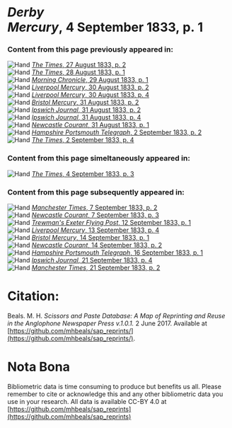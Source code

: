 # *Derby Mercury*, 4 September 1833, p. 1  
  
### Content from this page previously appeared in:  
![Hand](http://scissorsandpaste.net/wp-content/uploads/2017/06/smallhandpointer.png) [*The Times*, 27 August 1833, p. 2](https://mhbeals.github.io/sap_html/The-Times/The-Times-27-August-1833-p-2)  
![Hand](http://scissorsandpaste.net/wp-content/uploads/2017/06/smallhandpointer.png) [*The Times*, 28 August 1833, p. 1](https://mhbeals.github.io/sap_html/The-Times/The-Times-28-August-1833-p-1)  
![Hand](http://scissorsandpaste.net/wp-content/uploads/2017/06/smallhandpointer.png) [*Morning Chronicle*, 29 August 1833, p. 1](https://mhbeals.github.io/sap_html/Morning-Chronicle/Morning-Chronicle-29-August-1833-p-1)  
![Hand](http://scissorsandpaste.net/wp-content/uploads/2017/06/smallhandpointer.png) [*Liverpool Mercury*, 30 August 1833, p. 2](https://mhbeals.github.io/sap_html/Liverpool-Mercury/Liverpool-Mercury-30-August-1833-p-2)  
![Hand](http://scissorsandpaste.net/wp-content/uploads/2017/06/smallhandpointer.png) [*Liverpool Mercury*, 30 August 1833, p. 4](https://mhbeals.github.io/sap_html/Liverpool-Mercury/Liverpool-Mercury-30-August-1833-p-4)  
![Hand](http://scissorsandpaste.net/wp-content/uploads/2017/06/smallhandpointer.png) [*Bristol Mercury*, 31 August 1833, p. 2](https://mhbeals.github.io/sap_html/Bristol-Mercury/Bristol-Mercury-31-August-1833-p-2)  
![Hand](http://scissorsandpaste.net/wp-content/uploads/2017/06/smallhandpointer.png) [*Ipswich Journal*, 31 August 1833, p. 2](https://mhbeals.github.io/sap_html/Ipswich-Journal/Ipswich-Journal-31-August-1833-p-2)  
![Hand](http://scissorsandpaste.net/wp-content/uploads/2017/06/smallhandpointer.png) [*Ipswich Journal*, 31 August 1833, p. 4](https://mhbeals.github.io/sap_html/Ipswich-Journal/Ipswich-Journal-31-August-1833-p-4)  
![Hand](http://scissorsandpaste.net/wp-content/uploads/2017/06/smallhandpointer.png) [*Newcastle Courant*, 31 August 1833, p. 1](https://mhbeals.github.io/sap_html/Newcastle-Courant/Newcastle-Courant-31-August-1833-p-1)  
![Hand](http://scissorsandpaste.net/wp-content/uploads/2017/06/smallhandpointer.png) [*Hampshire Portsmouth Telegraph*, 2 September 1833, p. 2](https://mhbeals.github.io/sap_html/Hampshire-Portsmouth-Telegraph/Hampshire-Portsmouth-Telegraph-2-September-1833-p-2)  
![Hand](http://scissorsandpaste.net/wp-content/uploads/2017/06/smallhandpointer.png) [*The Times*, 2 September 1833, p. 4](https://mhbeals.github.io/sap_html/The-Times/The-Times-2-September-1833-p-4)  
  
### Content from this page simeltaneously appeared in:  
![Hand](http://scissorsandpaste.net/wp-content/uploads/2017/06/smallhandpointer.png) [*The Times*, 4 September 1833, p. 3](https://mhbeals.github.io/sap_html/The-Times/The-Times-4-September-1833-p-3)  
  
### Content from this page subsequently appeared in:  
![Hand](http://scissorsandpaste.net/wp-content/uploads/2017/06/smallhandpointer.png) [*Manchester Times*, 7 September 1833, p. 2](https://mhbeals.github.io/sap_html/Manchester-Times/Manchester-Times-7-September-1833-p-2)  
![Hand](http://scissorsandpaste.net/wp-content/uploads/2017/06/smallhandpointer.png) [*Newcastle Courant*, 7 September 1833, p. 3](https://mhbeals.github.io/sap_html/Newcastle-Courant/Newcastle-Courant-7-September-1833-p-3)  
![Hand](http://scissorsandpaste.net/wp-content/uploads/2017/06/smallhandpointer.png) [*Trewman's Exeter Flying Post*, 12 September 1833, p. 1](https://mhbeals.github.io/sap_html/Trewman's-Exeter-Flying-Post/Trewman's-Exeter-Flying-Post-12-September-1833-p-1)  
![Hand](http://scissorsandpaste.net/wp-content/uploads/2017/06/smallhandpointer.png) [*Liverpool Mercury*, 13 September 1833, p. 4](https://mhbeals.github.io/sap_html/Liverpool-Mercury/Liverpool-Mercury-13-September-1833-p-4)  
![Hand](http://scissorsandpaste.net/wp-content/uploads/2017/06/smallhandpointer.png) [*Bristol Mercury*, 14 September 1833, p. 1](https://mhbeals.github.io/sap_html/Bristol-Mercury/Bristol-Mercury-14-September-1833-p-1)  
![Hand](http://scissorsandpaste.net/wp-content/uploads/2017/06/smallhandpointer.png) [*Newcastle Courant*, 14 September 1833, p. 2](https://mhbeals.github.io/sap_html/Newcastle-Courant/Newcastle-Courant-14-September-1833-p-2)  
![Hand](http://scissorsandpaste.net/wp-content/uploads/2017/06/smallhandpointer.png) [*Hampshire Portsmouth Telegraph*, 16 September 1833, p. 1](https://mhbeals.github.io/sap_html/Hampshire-Portsmouth-Telegraph/Hampshire-Portsmouth-Telegraph-16-September-1833-p-1)  
![Hand](http://scissorsandpaste.net/wp-content/uploads/2017/06/smallhandpointer.png) [*Ipswich Journal*, 21 September 1833, p. 4](https://mhbeals.github.io/sap_html/Ipswich-Journal/Ipswich-Journal-21-September-1833-p-4)  
![Hand](http://scissorsandpaste.net/wp-content/uploads/2017/06/smallhandpointer.png) [*Manchester Times*, 21 September 1833, p. 2](https://mhbeals.github.io/sap_html/Manchester-Times/Manchester-Times-21-September-1833-p-2)  


# Citation: 

Beals. M. H. *Scissors and Paste Database: A Map of Reprinting and Reuse in the Anglophone Newspaper Press v.1.0.1.* 2 June 2017. Available at [https://github.com/mhbeals/sap_reprints/](https://github.com/mhbeals/sap_reprints/). 

# Nota Bona

Bibliometric data is time consuming to produce but benefits us all. Please remember to cite or acknowledge this and any other bibliometric data you use in your research. All data is available CC-BY 4.0 at [https://github.com/mhbeals/sap_reprints](https://github.com/mhbeals/sap_reprints)